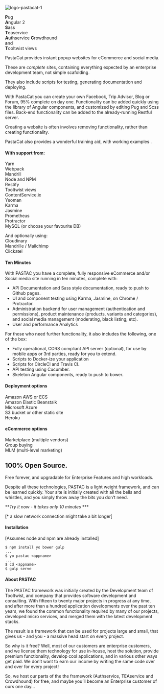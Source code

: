 ![logo-pastacat-1](https://user-images.githubusercontent.com/848697/28563980-3a4ae720-715a-11e7-8e84-3eb7dfe85cf2.png)

**P**ug  
**A**ngular 2  
**S**ass  
**T**easervice  
**A**uthservice
**C**rowdhound  
**a**nd  
**T**ooltwist views


PastaCat provides instant popup websites for eCommerce and social media.

These are _complete_ sites, containing everything expected by an enterprise development team, not simple scafolding.

They also include scripts for testing, generating documentation and deploying.



With PastaCat you can create your own Facebook, Trip Advisor, Blog or Forum, 95% complete on day one. Functionality can be added quickly using the library of Angular components, and customized by editing Pug and Scss files. Back-end functionality can be added to the already-running Restful server.

Creating a website is often involves removing functionality, rather than creating functionality.

PastaCat also provides a wonderful training aid, with working examples .

#### With support from:

Yarn  
Webpack  
Mandrill  
Node and NPM  
Restify  
Tooltwist views  
ContentService.io  
Yeoman  
Karma  
Jasmine  
Prometheus  
Protractor  
MySQL  (or choose your favourite DB)  

And optionally using:  
Cloudinary  
Mandrille / Mailchimp  
Clickatel  


#### Ten Minutes

With PASTAC you have a complete, fully responsive eCommerce and/or Social media site running in ten minutes, complete with:

- API Documentation and Sass style documentation, ready to push to Github pages.
- UI and component testing using Karma, Jasmine, on Chrome / Protractor.
- Administration backend for user management (authentication and permissions), product maintenance (products, variants and categories), and social media management (moderating, black listing, etc).
- User and performance Analytics

For those who need further functionality, it also includes the following, one of the box:
- Fully operational, CORS compliant API server (optional), for use by mobile apps or 3rd parties, ready for you to extend.
- Scripts to Docker-ize your application
- Scripts for CircleCI and Travis CI.
- API testing using Cucumber.
- Skeleton Angular components, ready to push to bower.

#### Deployment options

Amazon AWS or ECS  
Amazon Elastic Beanstalk  
Microsoft Azure  
S3 bucket or other static site  
Heroku

#### eCommerce options
Marketplace (multiple vendors)  
Group buying  
MLM (multi-level marketing)  

## 100% Open Source.  

Free forever, and upgradable for Enterprise Features and high workloads.


Despite all these technologies, PASTAC is a light weight framework, and can be learned quickly. Your site is initially created with all the bells and whistles, and you simply throw away the bits you don’t need.


***Try it now - it takes only 10 minutes* ***

[* a slow network connection might take a bit longer]


#### Installation

[Assumes node and npm are already installed]

    $ npm install yo bower gulp
    ...
    $ yo pastac <appname>
    ...
    $ cd <appname>
    $ gulp serve


#### About PASTAC

The PASTAC framework was initially created by the Development team of Tooltwist, and company that provides software development and consulting. With fifteen to twenty major projects in progress at any time, and after more than a hundred application developments over the past ten years, we found the common functionality required by many of our projects, developed micro services, and merged them with the latest development stacks.

The result is a framework that can be used for projects large and small, that gives us - and you - a massive head start on every project.

So why is it free? Well, most of our customers are enterprise customers, and we license them technology for use in-house, host the solution, provide premium functionality, develop cool applications, and in various other ways get paid. We don’t want to earn our income by writing the same code over and over for every project!

So, we host our parts of the the framework (Authservice, TEAservice and Crowdhound) for free, and maybe you’ll become an Enterprise customer of ours one day...


